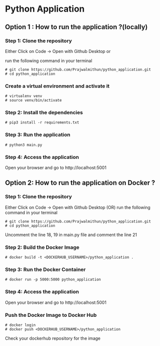 # Python Application 

## Option 1 : How to run the application ?(locally)

### Step 1: Clone the repository

Either Click on Code -> Open with Github Desktop or 

run the following command in your terminal

```
# git clone https://github.com/Prajwalmithun/python_application.git
# cd python_application
```

### Create a virtual environment and activate it

```
# virtualenv venv
# source venv/bin/activate
```

### Step 2: Install the dependencies

```
# pip3 install -r requirements.txt
```

### Step 3: Run the application

```
# python3 main.py
```

### Step 4: Access the application

Open your browser and go to http://localhost:5001


## Option 2: How to run the application on Docker ?

### Step 1: Clone the repository

Either Click on Code -> Open with Github Desktop (OR) run the following command in your terminal

```
# git clone https://github.com/Prajwalmithun/python_application.git
# cd python_application
```

Uncomment the line 18, 19 in main.py file and comment the line 21

### Step 2: Build the Docker Image

```
# docker build -t <DOCKERHUB_USERNAME>/python_application .
```

### Step 3: Run the Docker Container

```
# docker run -p 5000:5000 python_application
```

### Step 4: Access the application

Open your browser and go to http://localhost:5001


### Push the Docker Image to Docker Hub

```
# docker login
# docker push <DOCKERHUB_USERNAME>/python_application
```
Check your dockerhub repository for the image